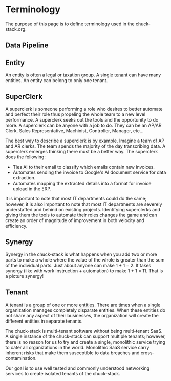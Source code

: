# Terminology

The purpose of this page is to define terminology used in the chuck-stack.org.

## Data Pipeline



## Entity

An entity is often a legal or taxation group. A single [tenant](./terminology.md#tenant) can have many entities. An entity can belong to only one tenant.

## SuperClerk

A superclerk is someone performing a role who desires to better automate and perfect their role thus propeling the whole team to a new level performance. A superclerk seeks out the tools and the opportunity to do more. A superclerk can be anyone with a job to do. They can be an AP/AR Clerk, Sales Representative, Machinist, Controller, Manager, etc...

The best way to describe a superclerk is by example. Imagine a team of AP and AR clerks. The team spends the majority of the day transcribing data. A superclerk emerges thinking there must be a better way. The superclerk does the following:

- Ties AI to their email to classify which emails contain new invoices.
- Automates sending the invoice to Google's AI document service for data extraction.
- Automates mapping the extracted details into a format for invoice upload in the ERP.

It is important to note that most IT departments could do the same; however, it is also important to note that most IT departments are severely understaffed and behind on existing projects. Identifying superclerks and giving them the tools to automate their roles changes the game and can create an order of magnitude of improvement in both velocity and efficiency.

## Synergy

Synergy in the chuck-stack is what happens when you add two or more parts to make a whole where the value of the whole is greater than the sum of the individual parts. Just about anyone can make 1 + 1 = 2. It takes synergy (like with work instruction + automation) to make 1 + 1 = 11. That is a picture synergy!

## Tenant

A tenant is a group of one or more [entities](./terminology.md#entity). There are times when a single organization manages completely disparate entities. When these entities do not share any aspect of their businesses, the organization will create the different entities in separate tenants.

The chuck-stack is multi-tenant software without being multi-tenant SaaS. A single instance of the chuck-stack can support multiple tenants; however, there is no reason for us to try and create a single, monolithic service trying to cater all organizations in the world. Monolithic SaaS service carry inherent risks that make them susceptible to data breaches and cross-contamination.

Our goal is to use well tested and commonly understood networking services to create isolated tenants of the chuck-stack.
